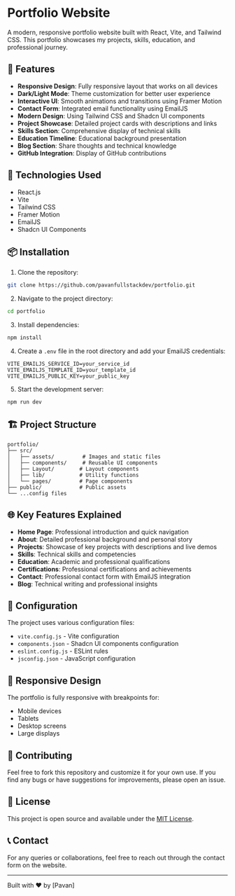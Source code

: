 # Portfolio Website

A modern, responsive portfolio website built with React, Vite, and Tailwind CSS. This portfolio showcases my projects, skills, education, and professional journey.

## 🌟 Features

- **Responsive Design**: Fully responsive layout that works on all devices
- **Dark/Light Mode**: Theme customization for better user experience
- **Interactive UI**: Smooth animations and transitions using Framer Motion
- **Contact Form**: Integrated email functionality using EmailJS
- **Modern Design**: Using Tailwind CSS and Shadcn UI components
- **Project Showcase**: Detailed project cards with descriptions and links
- **Skills Section**: Comprehensive display of technical skills
- **Education Timeline**: Educational background presentation
- **Blog Section**: Share thoughts and technical knowledge
- **GitHub Integration**: Display of GitHub contributions

## 🚀 Technologies Used

- React.js
- Vite
- Tailwind CSS
- Framer Motion
- EmailJS
- Shadcn UI Components

## 📦 Installation

1. Clone the repository:
```bash
git clone https://github.com/pavanfullstackdev/portfolio.git
```

2. Navigate to the project directory:
```bash
cd portfolio
```

3. Install dependencies:
```bash
npm install
```

4. Create a `.env` file in the root directory and add your EmailJS credentials:
```env
VITE_EMAILJS_SERVICE_ID=your_service_id
VITE_EMAILJS_TEMPLATE_ID=your_template_id
VITE_EMAILJS_PUBLIC_KEY=your_public_key
```

5. Start the development server:
```bash
npm run dev
```

## 🏗️ Project Structure

```
portfolio/
├── src/
│   ├── assets/         # Images and static files
│   ├── components/     # Reusable UI components
│   ├── Layout/        # Layout components
│   ├── lib/           # Utility functions
│   └── pages/         # Page components
├── public/            # Public assets
└── ...config files
```

## 🌐 Key Features Explained

- **Home Page**: Professional introduction and quick navigation
- **About**: Detailed professional background and personal story
- **Projects**: Showcase of key projects with descriptions and live demos
- **Skills**: Technical skills and competencies
- **Education**: Academic and professional qualifications
- **Certifications**: Professional certifications and achievements
- **Contact**: Professional contact form with EmailJS integration
- **Blog**: Technical writing and professional insights

## 🔧 Configuration

The project uses various configuration files:
- `vite.config.js` - Vite configuration
- `components.json` - Shadcn UI components configuration
- `eslint.config.js` - ESLint rules
- `jsconfig.json` - JavaScript configuration

## 📱 Responsive Design

The portfolio is fully responsive with breakpoints for:
- Mobile devices
- Tablets
- Desktop screens
- Large displays

## 🤝 Contributing

Feel free to fork this repository and customize it for your own use. If you find any bugs or have suggestions for improvements, please open an issue.

## 📄 License

This project is open source and available under the [MIT License](LICENSE).

## 📞 Contact

For any queries or collaborations, feel free to reach out through the contact form on the website.

---
Built with ❤️ by [Pavan]
